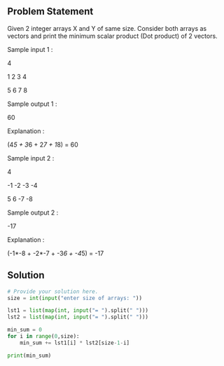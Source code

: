 ## Problem Statement 

 Given 2 integer arrays X and Y of same size. Consider both arrays as vectors and print the minimum scalar product (Dot product) of 2 vectors.

Sample input 1 :

4

1 2 3 4

5 6 7 8

Sample output 1 :

60

Explanation :

(4*5 + 3*6 + 2*7 + 1*8) = 60

Sample input 2 :

4

-1 -2 -3 -4

5 6 -7 -8

Sample output 2 :

-17

Explanation :

(-1*-8 + -2*-7 + -3*6 + -4*5) = -17
## Solution

```python
# Provide your solution here.
size = int(input("enter size of arrays: "))

lst1 = list(map(int, input("= ").split(" ")))
lst2 = list(map(int, input("= ").split(" ")))

min_sum = 0
for i in range(0,size):
    min_sum += lst1[i] * lst2[size-1-i]

print(min_sum)

